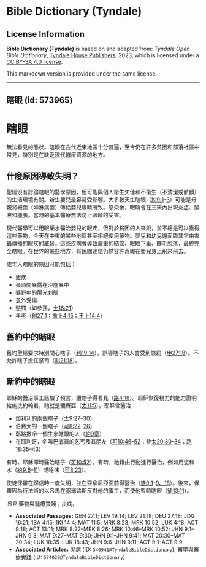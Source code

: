 # Bible Dictionary (Tyndale)

## License Information

**Bible Dictionary (Tyndale)** is based on and adapted from: _Tyndale Open Bible Dictionary_, [Tyndale House Publishers](https://tyndaleopenresources.com/), 2023, which is licensed under a [CC BY-SA 4.0 license](https://creativecommons.org/licenses/by-sa/4.0/legalcode.en).

This markdown version is provided under the same license.



--------------------------------

## 瞎眼 (id: 573965)

瞎眼
==

無法看見的態狀。瞎眼在古代近東地區十分普遍，至今仍在許多貧困和部落社區中常見，特別是在缺乏現代醫療資源的地方。

什麼原因導致失明？
---------

聖經沒有討論瞎眼的醫學原因，但可能與個人衛生欠佳和不衛生（不清潔或骯髒）的生活環境有關。新生嬰兒最容易受影響。大多數天生瞎眼（[約9:1](https://ref.ly/John9:1-John9:3)–[3](https://ref.ly/John9:1-John9:3)）可能是母親將細菌（如淋病菌）傳給嬰兒眼睛所致。感染後，眼睛會在三天內出現炎症、膿液和腫脹。當時的基本醫療無法防止眼睛的受害。

現代醫學可以用眼藥水醫治嬰兒的眼疾，但對於貧困的人來說，並不總是可以獲得這些藥物，今天在中東的某些地區甚至拒絕使用藥物。嬰兒和幼兒還面臨其它由害蟲傳播的眼疾的威脅。這些疾病會導致嚴重的結痂、眼瞼下垂、睫毛脫落，最終完全瞎眼。在世界的某些地方，有民間迷信仍然容許蒼蠅在嬰兒身上飛來飛去。

成年人瞎眼的原因可能包括：

* 瘧疾
* 長時間暴露在沙塵暴中
* 曠野中的陽光刺眼
* 意外受傷
* 懲罰（如參孫，[士16:21](https://ref.ly/Judg16:21)）
* 年老（[創27:1](https://ref.ly/Gen27:1)；[撒上4:15](https://ref.ly/1Sam4:15)；[王上14:4](https://ref.ly/1Kgs14:4)）

舊約中的瞎眼
------

舊約聖經要求特別關心瞎子（[利19:14](https://ref.ly/Lev19:14)）。誤導瞎子的人會受到懲罰（[申27:18](https://ref.ly/Deut27:18)）。不允許瞎子擔任祭司（[利21:18](https://ref.ly/Lev21:18)）。

新約中的瞎眼
------

耶穌的醫治事工應驗了預言，讓瞎子得看見（[路4:18](https://ref.ly/Luke4:18)）。耶穌恢復視力的能力證明給施洗約翰看，祂就是彌賽亞（[太11:5](https://ref.ly/Matt11:5)）。耶穌曾醫治：

* 加利利的兩個瞎子（[太9:27](https://ref.ly/Matt9:27-Matt9:30)–[30](https://ref.ly/Matt9:27-Matt9:30)）
* 伯賽大的一個瞎子（[可8:22](https://ref.ly/Mark8:22-Mark8:26)–[26](https://ref.ly/Mark8:22-Mark8:26)）
* 耶路撒冷一個生來瞎眼的人（[約9章](https://ref.ly/John9:1-John9:41)）
* 在耶利哥，名叫巴底買的乞丐及其朋友（[可10:46](https://ref.ly/Mark10:46-Mark10:52)–[52](https://ref.ly/Mark10:46-Mark10:52)；參[太20:30](https://ref.ly/Matt20:30-Matt20:34)–[34](https://ref.ly/Matt20:30-Matt20:34)；[路18:35](https://ref.ly/Luke18:35-Luke18:43)–[43](https://ref.ly/Luke18:35-Luke18:43)）

有時，耶穌即時醫治瞎子（[可10:52](https://ref.ly/Mark10:52)）。有時，祂藉由行動進行醫治，例如用泥和水（[約9:6](https://ref.ly/John9:6-John9:11)–[11](https://ref.ly/John9:6-John9:11)）或唾沫（[可8:23](https://ref.ly/Mark8:23)）。

使徒保羅在歸信時一度失明，並在亞拿尼亞面前得醫治（[徒9:1](https://ref.ly/Acts9:1-Acts9:9,Acts9:18)–[9、18](https://ref.ly/Acts9:1-Acts9:9,Acts9:18)）。後來，保羅因為行法術的以呂馬在塞浦路斯反對他的事工，而使他暫時瞎眼（[徒13:11](https://ref.ly/Acts13:11)）。

*另見* 藥物與醫療實踐；災病。

* **Associated Passages:** GEN 27:1; LEV 19:14; LEV 21:18; DEU 27:18; JDG 16:21; 1SA 4:15; 1KI 14:4; MAT 11:5; MRK 8:23; MRK 10:52; LUK 4:18; ACT 9:18; ACT 13:11; MRK 8:22–MRK 8:26; MRK 10:46–MRK 10:52; JHN 9:1–JHN 9:3; MAT 9:27–MAT 9:30; JHN 9:1–JHN 9:41; MAT 20:30–MAT 20:34; LUK 18:35–LUK 18:43; JHN 9:6–JHN 9:11; ACT 9:1–ACT 9:9
* **Associated Articles:** 災病 (ID: `340941@TyndaleBibleDictionary`); 醫學與醫療實踐 (ID: `574029@TyndaleBibleDictionary`)

